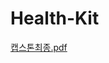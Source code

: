 # Health-Kit

[캡스톤최종.pdf](https://github.com/ssujinKim/Health-Kit/blob/main/%EC%BA%A1%EC%8A%A4%ED%86%A4%EC%B5%9C%EC%A2%85.pdf)

